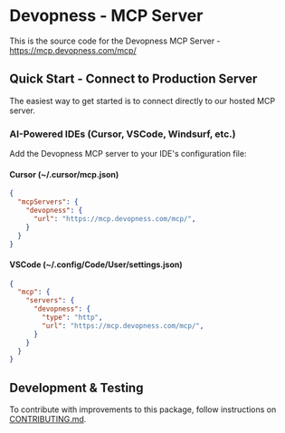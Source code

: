 # Devopness - MCP Server

This is the source code for the Devopness MCP Server - <https://mcp.devopness.com/mcp/>

## Quick Start - Connect to Production Server

The easiest way to get started is to connect directly to our hosted MCP server.

### AI-Powered IDEs (Cursor, VSCode, Windsurf, etc.)

Add the Devopness MCP server to your IDE's configuration file:

#### Cursor (~/.cursor/mcp.json)

```json
{
  "mcpServers": {
    "devopness": {
      "url": "https://mcp.devopness.com/mcp/",
    }
  }
}
```

#### VSCode (~/.config/Code/User/settings.json)

```json
{
  "mcp": {
    "servers": {
      "devopness": {
        "type": "http",
        "url": "https://mcp.devopness.com/mcp/",
      }
    }
  }
}
```

## Development & Testing

To contribute with improvements to this package, follow instructions on [CONTRIBUTING.md](CONTRIBUTING.md).
